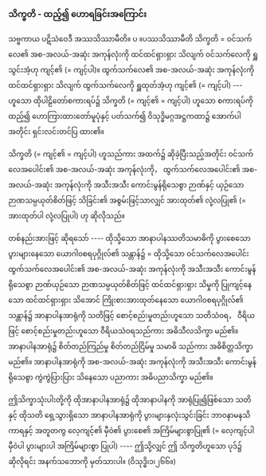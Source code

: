 ### သိက္ခတိ - ထည့်၍ ဟောရခြင်းအကြောင်း

သဗ္ဗကာယ ပဋိသံဝေဒီ အဿသိဿာမီတိ။ ပ ။ပဿသိဿာမီတိ သိက္ခတိ = ဝင်သက်လေ၏ အစ-အလယ်-အဆုံး အကုန်လုံးကို ထင်ထင်ရှားရှား သိလျက် ဝင်သက်လေကို ရှူသွင်းအံ့ဟု ကျင့်၏ (= ကျင့်ပါ)။
ထွက်သက်လေ၏ အစ-အလယ်-အဆုံး အကုန်လုံးကို ထင်ထင်ရှားရှား သိလျက် ထွက်သက်လေကို ရှူထုတ်အံ့ဟု ကျင့်၏ (= ကျင့်ပါ) --- ဟူသော ထိုပါဠိတော်စကားရပ်၌ သိက္ခတိ (= ကျင့်၏ = ကျင့်ပါ) ဟူသော စကားရပ်ကို ထည့်၍ ဟောကြားထားတော်မူပုံနှင့် ပတ်သက်၍ ဝိသုဒ္ဓိမဂ္ဂအဋ္ဌကထာ၌ အောက်ပါအတိုင်း ရှင်းလင်းတင်ပြ ထား၏။

သိက္ခတိ (= ကျင့်၏ = ကျင့်ပါ) ဟူသည်ကား အထက်၌ ဆိုခဲ့ပြီးသည့်အတိုင်း ဝင်သက်လေအပေါင်း၏ အစ-အလယ်-အဆုံး အကုန်လုံးကို， ထွက်သက်လေအပေါင်း၏ အစ-အလယ်-အဆုံး အကုန်လုံးကို အသီးအသီး ကောင်းမွန်ရိုသေစွာ ဉာဏ်နှင့် ယှဉ်သော ဉာဏသမ္ပယုတ်စိတ်ဖြင့် သိခြင်း၏ အစွမ်းဖြင့်သာလျှင် အားထုတ်၏ လုံ့လပြု၏ (= အားထုတ်ပါ လုံ့လပြုပါ) ဟု ဆိုလိုသည်။

တစ်နည်းအားဖြင့် ဆိုရသော် ---- ထိုသို့သော အာနာပါနဿတိသမာဓိကို ပွားစေသော ပွားများနေသော ယောဂါ၀စရပုဂ္ဂိုလ်၏ သန္တာန်၌ = ထိုသို့သော ဝင်သက်လေအပေါင်း ထွက်သက်လေအပေါင်း၏ အစ-အလယ်-အဆုံး အကုန်လုံးကို အသီးအသီး ကောင်းမွန်ရိုသေစွာ ဉာဏ်ယှဉ်သော ဉာဏသမ္ပယုတ်စိတ်ဖြင့် ထင်ထင်ရှားရှား သိမှုကို ပြုကျင့်နေသော ထင်ထင်ရှားရှား သိအောင် ကြိုးစားအားထုတ်နေသော ယောဂါ၀စရပုဂ္ဂိုလ်၏ သန္တာန်၌ အာနာပါနအာရုံကို သတိဖြင့် စောင့်စည်းမှုတည်းဟူသော သတိသံ၀ရ， ဝီရိယဖြင့် စောင့်စည်းမှုတည်းဟူသော ဝီရိယသံ၀ရသည်ကား အဓိသီလသိက္ခာ မည်၏။ 
အာနာပါနအာရုံ၌ စိတ်တည်ကြည်မှု စိတ်တည်ငြိမ်မှု သမာဓိ သည်ကား အဓိစိတ္တသိက္ခာ မည်၏။ 
အာနာပါနအာရုံကို အစ-အလယ်-အဆုံး အကုန်လုံးကို အသီးအသီး ကောင်းမွန် ရိုသေစွာ ကွဲကွဲပြားပြား သိနေသော ပညာကား အဓိပညာသိက္ခာ မည်၏။

ဤသိက္ခာသုံးပါးတို့ကို ထိုအာနာပါနအာရုံ၌ ထိုအာနာပါနကို အာရုံပြု၍ဖြစ်သော သတိနှင့် ထိုသတိ ရှေ့သွားရှိသော အာနာပါနအာရုံကို ပွားများနှလုံးသွင်းခြင်း ဘာ၀နာမနသိကာရနှင့် အတူတကွ လေ့ကျင့်၏ မှီဝဲ၏ ပွားစေ၏ အကြိမ်များစွာပြု၏ (= လေ့ကျင့်ပါ မှီဝဲပါ ပွားများပါ အကြိမ်များစွာ ပြုပါ) ---- ဤသို့လျှင် ဤ သိက္ခတိဟူသော ပုဒ်၌ ဆိုလိုရင်း အနက်သဘောကို မှတ်သားပါ။ (ဝိသုဒ္ဓိ၊၁၊၂၆၆။)